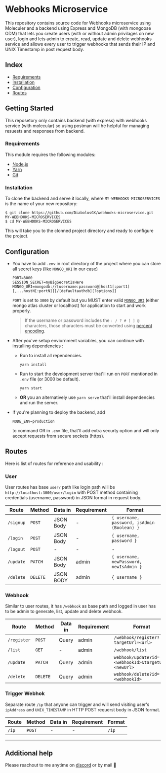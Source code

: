 # Webhooks Microservice

This repository contains source code for Webhooks microservice using Moleculer and a backend using Express and MongoDB (with mongoose ODM) that lets you create users (with or without admin privilages on new user), login and lets admin to create, read, update and delete webhooks service and allows every user to trigger webhooks that sends their IP and UNIX Timestamp in post request body.

## Index

* [Requirements](#Requirements)
* [Installation](#Installation)
* [Configuration](#Configuration)
* [Routes](#Routes)

## Getting Started

This reposetory only contains backend (with express) with webhooks service (with molecular) so using postman will he helpful for managing resuests and responses from backend.

### Requirements

This module requires the following modules:

 * [Node.js](https://nodejs.org/en/download/)
 * [Yarn](https://classic.yarnpkg.com/en/docs/install/#windows-stable)
 * [Git](https://git-scm.com/downloads)

### Installation

To clone the backend and serve it locally, where `MY-WEBHOOKS-MICROSERVICES` is the name of your new repository:

```shell
$ git clone https://github.com/DiabolusGX/webhooks-microservice.git MY-WEBHOOKS-MICROSERVICES
$ cd MY-WEBHOOKS-MICROSERVICES
```

This will take you to the clonned project directory and ready to configure the project.

## Configuration

* You have to add `.env` in root directory of the project where you can store all secret keys (like `MONGO_URI` in our case)

  ```shell
  PORT=3000
  SESSION_SECRET=myBigSecretIsHere
  MONGO_URI=mongodb://[username:password@]host1[:port1][,...hostN[:portN]][/[defaultauthdb][?options]]
  ```
  `PORT` is set to `3000` by default but you MUST enter valid [`MONGO_URI`](https://docs.mongodb.com/manual/reference/connection-string/) (either mongo atlas cluster or localhost) for application to start and work properly.

  > If the username or password includes the `: / ? # [ ] @` characters, 
  > those characters must be converted using [percent encoding](https://datatracker.ietf.org/doc/html/rfc3986#section-2.1).


* After you've setup enviornment variables, you can continue with installing dependencies :
  
  - Run to install all rependencies.
    ```shell
    yarn install
    ```
  - Run to start the development server that'll run on `PORT` mentioned in `.env` file (or 3000 be default).
    ```shell
    yarn start
    ```
  - **OR** you an alternatively use `yarn serve` that'll install dependencies and run the server.


* If you're planning to deploy the backend, add 
  ```shell
  NODE_ENV=production
  ```
  to command OR in `.env` file, that'll add extra securty option and will only accept requests from secure sockets (https).


## Routes


Here is list of routes for reference and usability :

### User
User routes has base `user/` path like login path will be `http://localhost:3000/user/login` with POST method containing credentials (username, password) in JSON format in request body.

| Route     	| Method   	| Data in   	| Requirement 	| Format                                          	|
|-----------	|----------	|-----------	|-------------	|-------------------------------------------------	|
| `/signup` 	| `POST`   	| JSON Body 	| -           	| ```{ username, password, isAdmin (Boolean) }``` 	|
| `/login`  	| `POST`   	| JSON Body 	| -           	| ```{ username, password }```                    	|
| `/logout` 	| `POST`   	| -         	| -           	| -                                               	|
| `/update` 	| `PATCH`  	| JSON Body 	| admin       	| ```{ username, newPassword, newIsAdmin }```     	|
| `/delete` 	| `DELETE` 	| JSON BODY 	| admin       	| ```{ username }```                              	|


### Webhook

Similar to user routes, it has `/webhook` as base path and logged in user has to be admin to generate, list, update and delete webhook.

| Route       	| Method   	| Data in 	| Requirement 	| Format                                                 	|
|-------------	|----------	|---------	|-------------	|--------------------------------------------------------	|
| `/register` 	| `POST`   	| Query   	| admin       	| ```/webhook/register?targetUrl=<url>```                	|
| `/list`     	| `GET`    	| -       	| admin       	| ```/webhook/list```                                    	|
| `/update`   	| `PATCH`  	| Query   	| admin       	| ```webhook/update?id=<webhookId>&targetUrl=<newUrl>``` 	|
| `/delete`   	| `DELETE` 	| Query   	| admin       	| ```webhook/delete?id=<webhookId>```                    	|


### Trigger Webhok

Separate route `/ip` that anyone can trigger and will send visiting user's `ipAddress` and `UNIX_TIMESTAMP` in HTTP POST requerst body in JSON format.

| Route 	| Method 	| Data in 	| Requirement 	| Format    	|
|-------	|--------	|---------	|-------------	|-----------	|
| `/ip` 	| `POST` 	| -       	| -           	| ```/ip``` 	|

---

## Additional help

Please reachout to me anytime on [discord](https://boosterbot.xyz/support) or by mail 🙏
